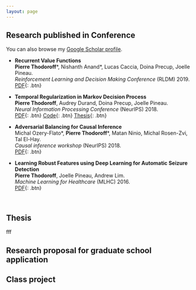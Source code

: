 ```yaml
---
layout: page
---
```


## Research published in Conference 

You can also browse my <a href="https://scholar.google.ca/citations?user=pkw6kkYAAAAJ&hl=en" target="_blank">Google Scholar profile</a>.
<br />

- **Recurrent Value Functions**  
	**Pierre Thodoroff**\*, Nishanth Anand\*, Lucas Caccia, Doina Precup, Joelle Pineau.  
	*Reinforcement Learning and Decision Making Conference* (RLDM) 2019.  
	[PDF](https://pierthodo.github.io/recurrent_value_functions.pdf){: .btn}


- **Temporal Regularization in Markov Decision Process**  
	**Pierre Thodoroff**, Audrey Durand, Doina Precup, Joelle Pineau.  
	*Neural Information Processing Conference* (NeurIPS) 2018.  
	[PDF](https://pierthodo.github.io/Temporal_regularization.pdf){: .btn}
	[Code](https://github.com/pierthodo/temporal_regularization){: .btn}
	[Thesis](https://pierthodo.github.io/temporal_regularization_thesis.pdf){: .btn}
	
- **Adversarial Balancing for Causal Inference**  
	Michal Ozery-Flato\*, **Pierre Thodoroff**\*, Matan Ninio, Michal Rosen-Zvi, Tal El-Hay.  
	*Causal inference workshop* (NeurIPS) 2018.  
	[PDF](https://pierthodo.github.io/Adversarial_balancing.pdf){: .btn}

- **Learning Robust Features using Deep Learning for Automatic Seizure Detection**  
	**Pierre Thodoroff**, Joelle Pineau, Andrew Lim.  
	*Machine Learning for Healthcare* (MLHC) 2016.  
	[PDF](https://pierthodo.github.io/automatic_seizure_detection.pdf){: .btn}
<br /> 

## Thesis

fff

## Research proposal for graduate school application

## Class project 

